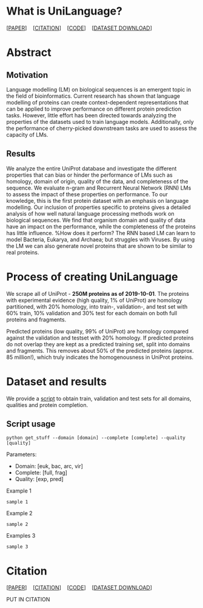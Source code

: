 # What is UniLanguage?
[[PAPER](bioxiv)]&nbsp;&nbsp;&nbsp;&nbsp;[[CITATION](bioxiv)]&nbsp;&nbsp;&nbsp;&nbsp;[[CODE](github)]&nbsp;&nbsp;&nbsp;&nbsp;[[DATASET DOWNLOAD](dtu)]

# Abstract
## Motivation
Language modelling (LM) on biological sequences is an emergent topic in the field of bioinformatics.
Current research has shown that language modelling of proteins can create context-dependent representations that can be applied to improve performance on different protein prediction tasks.
However, little effort has been directed towards analyzing the properties of the datasets used to train language models.
Additionally, only the performance of cherry-picked downstream tasks are used to assess the capacity of LMs.
## Results
We analyze the entire UniProt database and investigate the different properties that can bias or hinder the performance of LMs such as homology, domain of origin, quality of the data, and completeness of the sequence.
We evaluate n-gram and Recurrent Neural Network (RNN) LMs to assess the impact of these properties on performance.
To our knowledge, this is the first protein dataset with an emphasis on language modelling.
Our inclusion of properties specific to proteins gives a detailed analysis of how well natural language processing methods work on biological sequences.
We find that organism domain and quality of  data have an impact on the performance, while the completeness of the proteins has little influence.
%How does it perform?
The RNN based LM can learn to model Bacteria, Eukarya, and Archaea; but struggles with Viruses.
By using the LM we can also generate novel proteins that are shown to be similar to real proteins.

# Process of creating UniLanguage
We scrape all of UniProt - **250M proteins as of 2019-10-01**.
The proteins with experimental evidence (high quality, 1% of UniProt) are homology partitioned, with 20% homology, into train-, validation-, and test set with 60% train, 10% validation and 30% test for each domain on both full proteins and fragments.

Predicted proteins (low quality, 99% of UniProt) are homology compared against the validation and testset with 20% homology.
If predicted proteins do not overlap they are kept as a predicted training set, split into domains and fragments.
This removes about 50% of the predicted proteins (approx. 85 million!), which truly indicates the homogenousness in UniProt proteins.

# Dataset and results
We provide a [script]() to obtain train, validation and test sets for all domains, qualities and protein completion.

## Script usage

```python get_stuff --domain [domain] --complete [complete] --quality [quality]```

Parameters:
* Domain: [euk, bac, arc, vir]
* Complete: [full, frag]
* Quality: [exp, pred]

Example 1

```sample 1```

Example 2

```sample 2```

Examples 3

```sample 3```

# Citation
[[PAPER](bioxiv)]&nbsp;&nbsp;&nbsp;&nbsp;[[CITATION](bioxiv)]&nbsp;&nbsp;&nbsp;&nbsp;[[CODE](github)]&nbsp;&nbsp;&nbsp;&nbsp;[[DATASET DOWNLOAD](dtu)]

PUT IN CITATION

